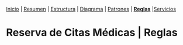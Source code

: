 [Inicio](../README.md) | 
[Resumen](/doc/Resumen.md) | 
[Estructura](/doc/Estructura.md) | 
[Diagrama](/doc/Diagrama.md) |
[Patrones](/doc/Patrones.md) |
[__Reglas__](/doc/Reglas.md) |[Servicios](/doc/Servicios.md)

# Reserva de Citas Médicas | Reglas